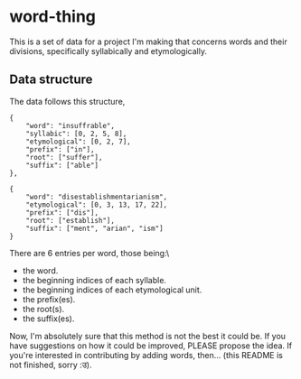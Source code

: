 # word-thing

This is a set of data for a project I'm making that concerns words and their divisions, specifically syllabically and etymologically.

## Data structure
The data follows this structure,
```
{
    "word": "insuffrable",
    "syllabic": [0, 2, 5, 8],
    "etymological": [0, 2, 7],
    "prefix": ["in"],
    "root": ["suffer"],
    "suffix": ["able"]
},

{
    "word": "disestablishmentarianism",
    "etymological": [0, 3, 13, 17, 22],
    "prefix": ["dis"],
    "root": ["establish"],
    "suffix": ["ment", "arian", "ism"]
}
```

There are 6 entries per word, those being:\
- the word.
- the beginning indices of each syllable.
- the beginning indices of each etymological unit.
- the prefix(es).
- the root(s).
- the suffix(es).

Now, I'm absolutely sure that this method is not the best it could be. If you have suggestions on how it could be improved, PLEASE propose the idea.
If you're interested in contributing by adding words, then... (this README is not finished, sorry :उ).
